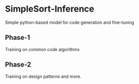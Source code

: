 # SimpleSort-Inference

Simple python-based model for code generation and fine-tuning

Phase-1
---
Training on common code algorithms

Phase-2
---
Training on design patterns and more. 
